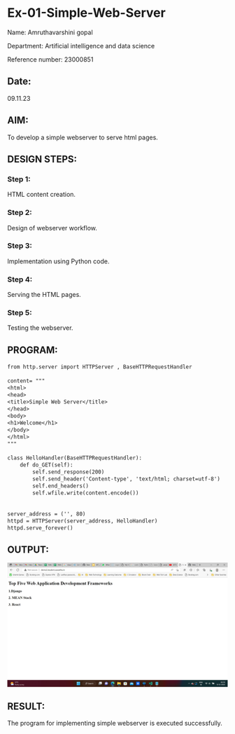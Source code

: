 # Ex-01-Simple-Web-Server

Name: Amruthavarshini gopal

Department: Artificial intelligence and data science

Reference number: 23000851


## Date:

09.11.23

## AIM:

To develop a simple webserver to serve html pages.

## DESIGN STEPS:

### Step 1: 

HTML content creation.

### Step 2:

Design of webserver workflow.

### Step 3:

Implementation using Python code.

### Step 4:

Serving the HTML pages.

### Step 5:

Testing the webserver.

## PROGRAM:
```
from http.server import HTTPServer , BaseHTTPRequestHandler

content= """
<html>
<head>
<title>Simple Web Server</title>
</head>
<body>
<h1>Welcome</h1>
</body>
</html>
"""

class HelloHandler(BaseHTTPRequestHandler):
    def do_GET(self):
        self.send_response(200)
        self.send_header('Content-type', 'text/html; charset=utf-8')
        self.end_headers()
        self.wfile.write(content.encode())


server_address = ('', 80)
httpd = HTTPServer(server_address, HelloHandler)
httpd.serve_forever()
```
## OUTPUT:

![Alt text](img.png.png)

## RESULT:

The program for implementing simple webserver is executed successfully.
